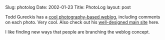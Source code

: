 Slug: photolog
Date: 2002-01-23
Title: PhotoLog
layout: post

Todd Gureckis has a <a href="http://www.adid.net/photo/">cool photography-based weblog</a>, including comments on each photo. Very cool. Also check out his <a href="http://www.adid.net/">well-designed main site</a> here.
<p>
I like finding new ways that people are branching the weblog concept.</p>
